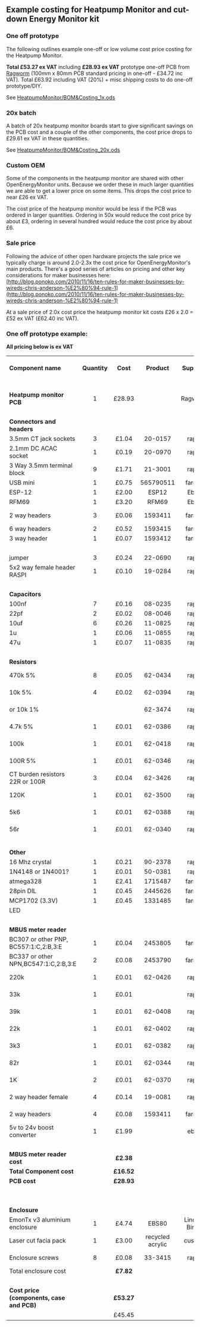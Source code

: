 ## Example costing for Heatpump Monitor and cut-down Energy Monitor kit

### One off prototype

The following outlines example one-off or low volume cost price costing for the Heatpump Monitor. 

**Total £53.27 ex VAT** including **£28.93 ex VAT** prototype one-off PCB from [Ragworm](http://ragworm.eu) (100mm x 80mm PCB standard pricing in one-off - £34.72 inc VAT). Total £63.92 including VAT (20%) + misc shipping costs to do one-off prototype/DIY.

See [HeatpumpMonitor/BOM&Costing_1x.ods](files/heatpumpmonitor/BOM&Costing_1x.ods) 

### 20x batch

A batch of 20x heatpump monitor boards start to give significant savings on the PCB cost and a couple of the other components, the cost price drops to £29.61 ex VAT in these quantities. 

See [HeatpumpMonitor/BOM&Costing_20x.ods](files/heatpumpmonitor/BOM&Costing_20x.ods) 

### Custom OEM

Some of the components in the heatpump monitor are shared with other OpenEnergyMonitor units. Because we order these in much larger quantities we are able to get a lower price on some items. This drops the cost price to near £26 ex VAT.

The cost price of the heatpump monitor would be less if the PCB was ordered in larger quantities. Ordering in 50x would reduce the cost price by about £3, ordering in several hundred would reduce the cost price by about £6.

### Sale price

Following the advice of other open hardware projects the sale price we typically charge is around 2.0-2.3x the cost price for OpenEnergyMonitor's main products. There's a good series of articles on pricing and other key considerations for maker businesses here: [http://blog.ponoko.com/2010/11/16/ten-rules-for-maker-businesses-by-wireds-chris-anderson-%E2%80%94-rule-1](http://blog.ponoko.com/2010/11/16/ten-rules-for-maker-businesses-by-wireds-chris-anderson-%E2%80%94-rule-1)

At a sale price of 2.0x cost price the heatpump monitor kit costs £26 x 2.0 = £52 ex VAT (£62.40 inc VAT).

### One off prototype example:

**All pricing below is ex VAT**

<table cellspacing="0" border="0">
	<colgroup width="273"></colgroup>
	<colgroup span="2" width="85"></colgroup>
	<colgroup width="110"></colgroup>
	<colgroup width="116"></colgroup>
	<colgroup width="85"></colgroup>
	<colgroup width="123"></colgroup>
	<colgroup width="182"></colgroup>
	<tr>
		<td height="17" align="left"><b>Component name</b></td>
		<td align="center"><b>Quantity</b></td>
		<td align="center"><b>Cost</b></td>
		<td align="center"><b>Product</b></td>
		<td align="center"><b>Supplier</b></td>
		<td align="center"><b>Unit cost</b></td>
		<td align="center"><b>Price Quantity</b></td>
		<td align="center"><b>Minimum Order Quantity</b></td>
	</tr>
	<tr>
		<td height="17" align="left"><b><br></b></td>
		<td align="center"><br></td>
		<td align="center"><br></td>
		<td align="center"><br></td>
		<td align="center"><br></td>
		<td align="center"><br></td>
		<td align="center"><br></td>
		<td align="center"><br></td>
	</tr>
	<tr>
		<td height="17" align="left"><b>Heatpump monitor PCB</b></td>
		<td align="center" sdval="1" sdnum="2057;">1</td>
		<td align="center" sdval="28.9333333333333" sdnum="2057;0;[$£-809]#,##0.00;[RED]-[$£-809]#,##0.00">£28.93</td>
		<td align="center"><br></td>
		<td align="center">Ragworm</td>
		<td align="center"><br></td>
		<td align="center" sdval="1" sdnum="2057;">1</td>
		<td align="center" sdval="1" sdnum="2057;">1</td>
	</tr>
	<tr>
		<td height="17" align="left"><br></td>
		<td align="center"><br></td>
		<td align="center" sdnum="2057;0;[$£-809]#,##0.00;[RED]-[$£-809]#,##0.00"><br></td>
		<td align="center"><br></td>
		<td align="center"><br></td>
		<td align="center"><br></td>
		<td align="center"><br></td>
		<td align="center"><br></td>
	</tr>
	<tr>
		<td height="17" align="left"><b>Connectors and headers</b></td>
		<td align="center"><br></td>
		<td align="center" sdnum="2057;0;[$£-809]#,##0.00;[RED]-[$£-809]#,##0.00"><br></td>
		<td align="center"><br></td>
		<td align="center"><br></td>
		<td align="center"><br></td>
		<td align="center"><br></td>
		<td align="center"><br></td>
	</tr>
	<tr>
		<td height="17" align="left">3.5mm CT jack sockets</td>
		<td align="center" sdval="3" sdnum="2057;">3</td>
		<td align="center" sdval="1.038" sdnum="2057;0;[$£-809]#,##0.00;[RED]-[$£-809]#,##0.00">£1.04</td>
		<td align="center">20-0157</td>
		<td align="center">rapid</td>
		<td align="center" sdval="0.346" sdnum="2057;0;[$£-809]#,##0.000;[RED]-[$£-809]#,##0.000">£0.346</td>
		<td align="center">1-24</td>
		<td align="center" sdval="1" sdnum="2057;">1</td>
	</tr>
	<tr>
		<td height="17" align="left">2.1mm DC ACAC socket</td>
		<td align="center" sdval="1" sdnum="2057;">1</td>
		<td align="center" sdval="0.19" sdnum="2057;0;[$£-809]#,##0.00;[RED]-[$£-809]#,##0.00">£0.19</td>
		<td align="center">20-0970</td>
		<td align="center">rapid</td>
		<td align="center" sdval="0.19" sdnum="2057;0;[$£-809]#,##0.000;[RED]-[$£-809]#,##0.000">£0.190</td>
		<td align="center">10-99</td>
		<td align="center" sdval="10" sdnum="2057;">10</td>
	</tr>
	<tr>
		<td height="17" align="left">3 Way 3.5mm terminal block</td>
		<td align="center" sdval="9" sdnum="2057;">9</td>
		<td align="center" sdval="1.71" sdnum="2057;0;[$£-809]#,##0.00;[RED]-[$£-809]#,##0.00">£1.71</td>
		<td align="center">21-3001</td>
		<td align="center">rapid</td>
		<td align="center" sdval="0.19" sdnum="2057;0;[$£-809]#,##0.000;[RED]-[$£-809]#,##0.000">£0.190</td>
		<td align="center">10-99</td>
		<td align="center" sdval="10" sdnum="2057;">10</td>
	</tr>
	<tr>
		<td height="17" align="left">USB mini</td>
		<td align="center" sdval="1" sdnum="2057;">1</td>
		<td align="center" sdval="0.745" sdnum="2057;0;[$£-809]#,##0.00;[RED]-[$£-809]#,##0.00">£0.75</td>
		<td align="center" sdval="565790511" sdnum="2057;">565790511</td>
		<td align="center">farnell</td>
		<td align="center" sdval="0.745" sdnum="2057;0;[$£-809]#,##0.000;[RED]-[$£-809]#,##0.000">£0.745</td>
		<td align="center">1-24</td>
		<td align="center" sdval="1" sdnum="2057;">1</td>
	</tr>
	<tr>
		<td height="17" align="left">ESP-12</td>
		<td align="center" sdval="1" sdnum="2057;">1</td>
		<td align="center" sdval="2" sdnum="2057;0;[$£-809]#,##0.00;[RED]-[$£-809]#,##0.00">£2.00</td>
		<td align="center">ESP12</td>
		<td align="center">Ebay</td>
		<td align="center" sdval="2" sdnum="2057;0;[$£-809]#,##0.000;[RED]-[$£-809]#,##0.000">£2.000</td>
		<td align="center" sdval="1" sdnum="2057;">1</td>
		<td align="center" sdval="1" sdnum="2057;">1</td>
	</tr>
	<tr>
		<td height="17" align="left">RFM69</td>
		<td align="center" sdval="1" sdnum="2057;">1</td>
		<td align="center" sdval="3.2" sdnum="2057;0;[$£-809]#,##0.00;[RED]-[$£-809]#,##0.00">£3.20</td>
		<td align="center">RFM69</td>
		<td align="center">Ebay</td>
		<td align="center" sdval="3.2" sdnum="2057;0;[$£-809]#,##0.000;[RED]-[$£-809]#,##0.000">£3.200</td>
		<td align="center" sdval="1" sdnum="2057;">1</td>
		<td align="center" sdval="1" sdnum="2057;">1</td>
	</tr>
	<tr>
		<td height="17" align="left">2 way headers</td>
		<td align="center" sdval="3" sdnum="2057;">3</td>
		<td align="center" sdval="0.0609" sdnum="2057;0;[$£-809]#,##0.00;[RED]-[$£-809]#,##0.00">£0.06</td>
		<td align="center" sdval="1593411" sdnum="2057;">1593411</td>
		<td align="center">farnell</td>
		<td align="center" sdval="0.0203" sdnum="2057;0;[$£-809]#,##0.000;[RED]-[$£-809]#,##0.000">£0.020</td>
		<td align="center">100-499</td>
		<td align="center" sdval="100" sdnum="2057;">100</td>
	</tr>
	<tr>
		<td height="17" align="left">6 way headers</td>
		<td align="center" sdval="2" sdnum="2057;">2</td>
		<td align="center" sdval="0.522" sdnum="2057;0;[$£-809]#,##0.00;[RED]-[$£-809]#,##0.00">£0.52</td>
		<td align="center" sdval="1593415" sdnum="2057;">1593415</td>
		<td align="center">farnell</td>
		<td align="center" sdval="0.261" sdnum="2057;0;[$£-809]#,##0.000;[RED]-[$£-809]#,##0.000">£0.261</td>
		<td align="center">10-49</td>
		<td align="center" sdval="10" sdnum="2057;">10</td>
	</tr>
	<tr>
		<td height="17" align="left">3 way header</td>
		<td align="center" sdval="1" sdnum="2057;">1</td>
		<td align="center" sdval="0.0701" sdnum="2057;0;[$£-809]#,##0.00;[RED]-[$£-809]#,##0.00">£0.07</td>
		<td align="center" sdval="1593412" sdnum="2057;">1593412</td>
		<td align="center">farnell</td>
		<td align="center" sdval="0.0701" sdnum="2057;0;[$£-809]#,##0.000;[RED]-[$£-809]#,##0.000">£0.070</td>
		<td align="center">50-99</td>
		<td align="center" sdval="50" sdnum="2057;">50</td>
	</tr>
	<tr>
		<td height="17" align="left"><br></td>
		<td align="center"><br></td>
		<td align="center" sdnum="2057;0;[$£-809]#,##0.00;[RED]-[$£-809]#,##0.00"><br></td>
		<td align="center"><br></td>
		<td align="center"><br></td>
		<td align="center" sdnum="2057;0;[$£-809]#,##0.000;[RED]-[$£-809]#,##0.000"><br></td>
		<td align="center"><br></td>
		<td align="center"><br></td>
	</tr>
	<tr>
		<td height="17" align="left">jumper</td>
		<td align="center" sdval="3" sdnum="2057;">3</td>
		<td align="center" sdval="0.24" sdnum="2057;0;[$£-809]#,##0.00;[RED]-[$£-809]#,##0.00">£0.24</td>
		<td align="center">22-0690</td>
		<td align="center">rapid</td>
		<td align="center" sdval="0.08" sdnum="2057;0;[$£-809]#,##0.000;[RED]-[$£-809]#,##0.000">£0.080</td>
		<td align="center">10-99</td>
		<td align="center" sdval="10" sdnum="2057;">10</td>
	</tr>
	<tr>
		<td height="17" align="left">5x2 way female header RASPI</td>
		<td align="center" sdval="1" sdnum="2057;">1</td>
		<td align="center" sdval="0.1" sdnum="2057;0;[$£-809]#,##0.00;[RED]-[$£-809]#,##0.00">£0.10</td>
		<td align="center">19-0284</td>
		<td align="center">rapid</td>
		<td align="center" sdval="0.1" sdnum="2057;0;[$£-809]#,##0.000;[RED]-[$£-809]#,##0.000">£0.100</td>
		<td align="center">10-99</td>
		<td align="center" sdval="10" sdnum="2057;">10</td>
	</tr>
	<tr>
		<td height="17" align="left"><br></td>
		<td align="center"><br></td>
		<td align="center" sdnum="2057;0;[$£-809]#,##0.00;[RED]-[$£-809]#,##0.00"><br></td>
		<td align="center"><br></td>
		<td align="center"><br></td>
		<td align="center" sdnum="2057;0;[$£-809]#,##0.000;[RED]-[$£-809]#,##0.000"><br></td>
		<td align="center"><br></td>
		<td align="center"><br></td>
	</tr>
	<tr>
		<td height="17" align="left"><b>Capacitors</b></td>
		<td align="center"><br></td>
		<td align="center" sdnum="2057;0;[$£-809]#,##0.00;[RED]-[$£-809]#,##0.00"><br></td>
		<td align="center"><br></td>
		<td align="center"><br></td>
		<td align="center" sdnum="2057;0;[$£-809]#,##0.000;[RED]-[$£-809]#,##0.000"><br></td>
		<td align="center"><br></td>
		<td align="center"><br></td>
	</tr>
	<tr>
		<td height="17" align="left">100nf</td>
		<td align="center" sdval="7" sdnum="2057;">7</td>
		<td align="center" sdval="0.1554" sdnum="2057;0;[$£-809]#,##0.00;[RED]-[$£-809]#,##0.00">£0.16</td>
		<td align="center">08-0235</td>
		<td align="center">rapid</td>
		<td align="center" sdval="0.0222" sdnum="2057;0;[$£-809]#,##0.000;[RED]-[$£-809]#,##0.000">£0.022</td>
		<td align="center">10-99</td>
		<td align="center" sdval="10" sdnum="2057;">10</td>
	</tr>
	<tr>
		<td height="17" align="left">22pf</td>
		<td align="center" sdval="2" sdnum="2057;">2</td>
		<td align="center" sdval="0.0244" sdnum="2057;0;[$£-809]#,##0.00;[RED]-[$£-809]#,##0.00">£0.02</td>
		<td align="center">08-0046</td>
		<td align="center">rapid</td>
		<td align="center" sdval="0.0122" sdnum="2057;0;[$£-809]#,##0.000;[RED]-[$£-809]#,##0.000">£0.012</td>
		<td align="center">10-99</td>
		<td align="center" sdval="10" sdnum="2057;">10</td>
	</tr>
	<tr>
		<td height="17" align="left">10uf</td>
		<td align="center" sdval="6" sdnum="2057;">6</td>
		<td align="center" sdval="0.264" sdnum="2057;0;[$£-809]#,##0.00;[RED]-[$£-809]#,##0.00">£0.26</td>
		<td align="center">11-0825</td>
		<td align="center">rapid</td>
		<td align="center" sdval="0.044" sdnum="2057;0;[$£-809]#,##0.000;[RED]-[$£-809]#,##0.000">£0.044</td>
		<td align="center">1to9</td>
		<td align="center" sdval="1" sdnum="2057;">1</td>
	</tr>
	<tr>
		<td height="17" align="left">1u</td>
		<td align="center" sdval="1" sdnum="2057;">1</td>
		<td align="center" sdval="0.06" sdnum="2057;0;[$£-809]#,##0.00;[RED]-[$£-809]#,##0.00">£0.06</td>
		<td align="center">11-0855</td>
		<td align="center">rapid</td>
		<td align="center" sdval="0.06" sdnum="2057;0;[$£-809]#,##0.000;[RED]-[$£-809]#,##0.000">£0.060</td>
		<td align="center">1to9</td>
		<td align="center" sdval="1" sdnum="2057;">1</td>
	</tr>
	<tr>
		<td height="17" align="left">47u</td>
		<td align="center" sdval="1" sdnum="2057;">1</td>
		<td align="center" sdval="0.068" sdnum="2057;0;[$£-809]#,##0.00;[RED]-[$£-809]#,##0.00">£0.07</td>
		<td align="center">11-0835</td>
		<td align="center">rapid</td>
		<td align="center" sdval="0.068" sdnum="2057;0;[$£-809]#,##0.000;[RED]-[$£-809]#,##0.000">£0.068</td>
		<td align="center">1to9</td>
		<td align="center" sdval="1" sdnum="2057;">1</td>
	</tr>
	<tr>
		<td height="17" align="left"><br></td>
		<td align="center"><br></td>
		<td align="center" sdnum="2057;0;[$£-809]#,##0.00;[RED]-[$£-809]#,##0.00"><br></td>
		<td align="center"><br></td>
		<td align="center"><br></td>
		<td align="center" sdnum="2057;0;[$£-809]#,##0.000;[RED]-[$£-809]#,##0.000"><br></td>
		<td align="center"><br></td>
		<td align="center"><br></td>
	</tr>
	<tr>
		<td height="17" align="left"><b>Resistors</b></td>
		<td align="center"><br></td>
		<td align="center" sdnum="2057;0;[$£-809]#,##0.00;[RED]-[$£-809]#,##0.00"><br></td>
		<td align="center"><br></td>
		<td align="center"><br></td>
		<td align="center" sdnum="2057;0;[$£-809]#,##0.000;[RED]-[$£-809]#,##0.000"><br></td>
		<td align="center"><br></td>
		<td align="center"><br></td>
	</tr>
	<tr>
		<td height="17" align="left">470k 5%</td>
		<td align="center" sdval="8" sdnum="2057;">8</td>
		<td align="center" sdval="0.0496" sdnum="2057;0;[$£-809]#,##0.00;[RED]-[$£-809]#,##0.00">£0.05</td>
		<td align="center">62-0434</td>
		<td align="center">rapid</td>
		<td align="center" sdval="0.0062" sdnum="2057;0;[$£-809]#,##0.000;[RED]-[$£-809]#,##0.000">£0.006</td>
		<td align="center" sdval="100" sdnum="2057;">100</td>
		<td align="center">pack of 100</td>
	</tr>
	<tr>
		<td height="17" align="left">10k 5%</td>
		<td align="center" sdval="4" sdnum="2057;">4</td>
		<td align="center" sdval="0.0248" sdnum="2057;0;[$£-809]#,##0.00;[RED]-[$£-809]#,##0.00">£0.02</td>
		<td align="center">62-0394</td>
		<td align="center">rapid</td>
		<td align="center" sdval="0.0062" sdnum="2057;0;[$£-809]#,##0.000;[RED]-[$£-809]#,##0.000">£0.006</td>
		<td align="center" sdval="100" sdnum="2057;">100</td>
		<td align="center">pack of 100</td>
	</tr>
	<tr>
		<td height="17" align="left">or 10k 1%</td>
		<td align="center"><br></td>
		<td align="center" sdnum="2057;0;[$£-809]#,##0.00;[RED]-[$£-809]#,##0.00"><br></td>
		<td align="center">62-3474</td>
		<td align="center">rapid</td>
		<td align="center" sdval="0.0118" sdnum="2057;0;[$£-809]#,##0.000;[RED]-[$£-809]#,##0.000">£0.012</td>
		<td align="center" sdval="100" sdnum="2057;">100</td>
		<td align="center">pack of 100</td>
	</tr>
	<tr>
		<td height="17" align="left">4.7k 5%</td>
		<td align="center" sdval="1" sdnum="2057;">1</td>
		<td align="center" sdval="0.0062" sdnum="2057;0;[$£-809]#,##0.00;[RED]-[$£-809]#,##0.00">£0.01</td>
		<td align="center">62-0386</td>
		<td align="center">rapid</td>
		<td align="center" sdval="0.0062" sdnum="2057;0;[$£-809]#,##0.000;[RED]-[$£-809]#,##0.000">£0.006</td>
		<td align="center" sdval="100" sdnum="2057;">100</td>
		<td align="center">pack of 100</td>
	</tr>
	<tr>
		<td height="17" align="left">100k</td>
		<td align="center" sdval="1" sdnum="2057;">1</td>
		<td align="center" sdval="0.0062" sdnum="2057;0;[$£-809]#,##0.00;[RED]-[$£-809]#,##0.00">£0.01</td>
		<td align="center">62-0418</td>
		<td align="center">rapid</td>
		<td align="center" sdval="0.0062" sdnum="2057;0;[$£-809]#,##0.000;[RED]-[$£-809]#,##0.000">£0.006</td>
		<td align="center" sdval="100" sdnum="2057;">100</td>
		<td align="center">pack of 100</td>
	</tr>
	<tr>
		<td height="17" align="left">100R 5%</td>
		<td align="center" sdval="1" sdnum="2057;">1</td>
		<td align="center" sdval="0.0062" sdnum="2057;0;[$£-809]#,##0.00;[RED]-[$£-809]#,##0.00">£0.01</td>
		<td align="center">62-0346</td>
		<td align="center">rapid</td>
		<td align="center" sdval="0.0062" sdnum="2057;0;[$£-809]#,##0.000;[RED]-[$£-809]#,##0.000">£0.006</td>
		<td align="center" sdval="100" sdnum="2057;">100</td>
		<td align="center">pack of 100</td>
	</tr>
	<tr>
		<td height="17" align="left">CT burden resistors 22R or 100R</td>
		<td align="center" sdval="3" sdnum="2057;">3</td>
		<td align="center" sdval="0.0354" sdnum="2057;0;[$£-809]#,##0.00;[RED]-[$£-809]#,##0.00">£0.04</td>
		<td align="center">62-3426</td>
		<td align="center">rapid</td>
		<td align="center" sdval="0.0118" sdnum="2057;0;[$£-809]#,##0.000;[RED]-[$£-809]#,##0.000">£0.012</td>
		<td align="center" sdval="100" sdnum="2057;">100</td>
		<td align="center">pack of 100</td>
	</tr>
	<tr>
		<td height="17" align="left">120K</td>
		<td align="center" sdval="1" sdnum="2057;">1</td>
		<td align="center" sdval="0.0118" sdnum="2057;0;[$£-809]#,##0.00;[RED]-[$£-809]#,##0.00">£0.01</td>
		<td align="center">62-3500</td>
		<td align="center">rapid</td>
		<td align="center" sdval="0.0118" sdnum="2057;0;[$£-809]#,##0.000;[RED]-[$£-809]#,##0.000">£0.012</td>
		<td align="center" sdval="100" sdnum="2057;">100</td>
		<td align="center">pack of 100</td>
	</tr>
	<tr>
		<td height="17" align="left">5k6</td>
		<td align="center" sdval="1" sdnum="2057;">1</td>
		<td align="center" sdval="0.0062" sdnum="2057;0;[$£-809]#,##0.00;[RED]-[$£-809]#,##0.00">£0.01</td>
		<td align="center">62-0388</td>
		<td align="center">rapid</td>
		<td align="center" sdval="0.0062" sdnum="2057;0;[$£-809]#,##0.000;[RED]-[$£-809]#,##0.000">£0.006</td>
		<td align="center" sdval="100" sdnum="2057;">100</td>
		<td align="center">pack of 100</td>
	</tr>
	<tr>
		<td height="17" align="left">56r</td>
		<td align="center" sdval="1" sdnum="2057;">1</td>
		<td align="center" sdval="0.0062" sdnum="2057;0;[$£-809]#,##0.00;[RED]-[$£-809]#,##0.00">£0.01</td>
		<td align="center">62-0340</td>
		<td align="center">rapid</td>
		<td align="center" sdval="0.0062" sdnum="2057;0;[$£-809]#,##0.000;[RED]-[$£-809]#,##0.000">£0.006</td>
		<td align="center" sdval="100" sdnum="2057;">100</td>
		<td align="center">pack of 100</td>
	</tr>
	<tr>
		<td height="17" align="left"><br></td>
		<td align="center"><br></td>
		<td align="center" sdnum="2057;0;[$£-809]#,##0.00;[RED]-[$£-809]#,##0.00"><br></td>
		<td align="center"><br></td>
		<td align="center"><br></td>
		<td align="center" sdnum="2057;0;[$£-809]#,##0.000;[RED]-[$£-809]#,##0.000"><br></td>
		<td align="center"><br></td>
		<td align="center"><br></td>
	</tr>
	<tr>
		<td height="17" align="left"><b>Other</b></td>
		<td align="center"><br></td>
		<td align="center" sdnum="2057;0;[$£-809]#,##0.00;[RED]-[$£-809]#,##0.00"><br></td>
		<td align="center"><br></td>
		<td align="center"><br></td>
		<td align="center" sdnum="2057;0;[$£-809]#,##0.000;[RED]-[$£-809]#,##0.000"><br></td>
		<td align="center"><br></td>
		<td align="center"><br></td>
	</tr>
	<tr>
		<td height="17" align="left">16 Mhz crystal</td>
		<td align="center" sdval="1" sdnum="2057;">1</td>
		<td align="center" sdval="0.212" sdnum="2057;0;[$£-809]#,##0.00;[RED]-[$£-809]#,##0.00">£0.21</td>
		<td align="center">90-2378</td>
		<td align="center">rapid</td>
		<td align="center" sdval="0.212" sdnum="2057;0;[$£-809]#,##0.000;[RED]-[$£-809]#,##0.000">£0.212</td>
		<td align="center">1to24</td>
		<td align="center" sdval="1" sdnum="2057;">1</td>
	</tr>
	<tr>
		<td height="17" align="left">1N4148 or 1N4001?</td>
		<td align="center" sdval="1" sdnum="2057;">1</td>
		<td align="center" sdval="0.0144" sdnum="2057;0;[$£-809]#,##0.00;[RED]-[$£-809]#,##0.00">£0.01</td>
		<td align="center">50-0381</td>
		<td align="center">rapid</td>
		<td align="center" sdval="0.0144" sdnum="2057;0;[$£-809]#,##0.000;[RED]-[$£-809]#,##0.000">£0.014</td>
		<td align="center">50-99</td>
		<td align="center" sdval="50" sdnum="2057;">50</td>
	</tr>
	<tr>
		<td height="17" align="left">atmega328</td>
		<td align="center" sdval="1" sdnum="2057;">1</td>
		<td align="center" sdval="2.41" sdnum="2057;0;[$£-809]#,##0.00;[RED]-[$£-809]#,##0.00">£2.41</td>
		<td align="center" sdval="1715487" sdnum="2057;">1715487</td>
		<td align="center">farnell</td>
		<td align="center" sdval="2.41" sdnum="2057;0;[$£-809]#,##0.000;[RED]-[$£-809]#,##0.000">£2.410</td>
		<td align="center">1to9</td>
		<td align="center" sdval="1" sdnum="2057;">1</td>
	</tr>
	<tr>
		<td height="17" align="left">28pin DIL</td>
		<td align="center" sdval="1" sdnum="2057;">1</td>
		<td align="center" sdval="0.453" sdnum="2057;0;[$£-809]#,##0.00;[RED]-[$£-809]#,##0.00">£0.45</td>
		<td align="center" sdval="2445626" sdnum="2057;">2445626</td>
		<td align="center">farnell</td>
		<td align="center" sdval="0.453" sdnum="2057;0;[$£-809]#,##0.000;[RED]-[$£-809]#,##0.000">£0.453</td>
		<td align="center">10-99</td>
		<td align="center" sdval="10" sdnum="2057;">10</td>
	</tr>
	<tr>
		<td height="17" align="left">MCP1702 (3.3V)</td>
		<td align="center" sdval="1" sdnum="2057;">1</td>
		<td align="center" sdval="0.449" sdnum="2057;0;[$£-809]#,##0.00;[RED]-[$£-809]#,##0.00">£0.45</td>
		<td align="center" sdval="1331485" sdnum="2057;">1331485</td>
		<td align="center">farnell</td>
		<td align="center" sdval="0.449" sdnum="2057;0;[$£-809]#,##0.000;[RED]-[$£-809]#,##0.000">£0.449</td>
		<td align="center">1to9</td>
		<td align="center" sdval="1" sdnum="2057;">1</td>
	</tr>
	<tr>
		<td height="17" align="left">LED</td>
		<td align="center"><br></td>
		<td align="center" sdnum="2057;0;[$£-809]#,##0.00;[RED]-[$£-809]#,##0.00"><br></td>
		<td align="center"><br></td>
		<td align="center"><br></td>
		<td align="center" sdnum="2057;0;[$£-809]#,##0.000;[RED]-[$£-809]#,##0.000"><br></td>
		<td align="center"><br></td>
		<td align="center"><br></td>
	</tr>
	<tr>
		<td height="17" align="left"><br></td>
		<td align="center"><br></td>
		<td align="center" sdnum="2057;0;[$£-809]#,##0.00;[RED]-[$£-809]#,##0.00"><br></td>
		<td align="center"><br></td>
		<td align="center"><br></td>
		<td align="center" sdnum="2057;0;[$£-809]#,##0.000;[RED]-[$£-809]#,##0.000"><br></td>
		<td align="center"><br></td>
		<td align="center"><br></td>
	</tr>
	<tr>
		<td height="17" align="left"><b>MBUS meter reader</b></td>
		<td align="center"><br></td>
		<td align="center" sdnum="2057;0;[$£-809]#,##0.00;[RED]-[$£-809]#,##0.00"><br></td>
		<td align="center"><br></td>
		<td align="center"><br></td>
		<td align="center" sdnum="2057;0;[$£-809]#,##0.000;[RED]-[$£-809]#,##0.000"><br></td>
		<td align="center"><br></td>
		<td align="center"><br></td>
	</tr>
	<tr>
		<td height="17" align="left">BC307 or other PNP, BC557:1:C,2:B,3:E</td>
		<td align="center" sdval="1" sdnum="2057;">1</td>
		<td align="center" sdval="0.0401" sdnum="2057;0;[$£-809]#,##0.00;[RED]-[$£-809]#,##0.00">£0.04</td>
		<td align="center" sdval="2453805" sdnum="2057;">2453805</td>
		<td align="center">farnell</td>
		<td align="center" sdval="0.0401" sdnum="2057;0;[$£-809]#,##0.000;[RED]-[$£-809]#,##0.000">£0.040</td>
		<td align="center">5-249</td>
		<td align="center" sdval="5" sdnum="2057;">5</td>
	</tr>
	<tr>
		<td height="17" align="left">BC337 or other NPN,BC547:1:C,2:B,3:E</td>
		<td align="center" sdval="2" sdnum="2057;">2</td>
		<td align="center" sdval="0.0802" sdnum="2057;0;[$£-809]#,##0.00;[RED]-[$£-809]#,##0.00">£0.08</td>
		<td align="center" sdval="2453790" sdnum="2057;">2453790</td>
		<td align="center">farnell</td>
		<td align="center" sdval="0.0401" sdnum="2057;0;[$£-809]#,##0.000;[RED]-[$£-809]#,##0.000">£0.040</td>
		<td align="center">5-249</td>
		<td align="center" sdval="5" sdnum="2057;">5</td>
	</tr>
	<tr>
		<td height="17" align="left">220k</td>
		<td align="center" sdval="1" sdnum="2057;">1</td>
		<td align="center" sdval="0.00624" sdnum="2057;0;[$£-809]#,##0.00;[RED]-[$£-809]#,##0.00">£0.01</td>
		<td align="center">62-0426</td>
		<td align="center">rapid</td>
		<td align="center" sdval="0.00624" sdnum="2057;0;[$£-809]#,##0.000;[RED]-[$£-809]#,##0.000">£0.006</td>
		<td align="center" sdval="100" sdnum="2057;">100</td>
		<td align="center">pack of 100</td>
	</tr>
	<tr>
		<td height="17" align="left">33k</td>
		<td align="center" sdval="1" sdnum="2057;">1</td>
		<td align="center" sdval="0.00624" sdnum="2057;0;[$£-809]#,##0.00;[RED]-[$£-809]#,##0.00">£0.01</td>
		<td align="center"><br></td>
		<td align="center">rapid</td>
		<td align="center" sdval="0.00624" sdnum="2057;0;[$£-809]#,##0.000;[RED]-[$£-809]#,##0.000">£0.006</td>
		<td align="center" sdval="100" sdnum="2057;">100</td>
		<td align="center">pack of 100</td>
	</tr>
	<tr>
		<td height="17" align="left">39k</td>
		<td align="center" sdval="1" sdnum="2057;">1</td>
		<td align="center" sdval="0.00624" sdnum="2057;0;[$£-809]#,##0.00;[RED]-[$£-809]#,##0.00">£0.01</td>
		<td align="center">62-0408</td>
		<td align="center">rapid</td>
		<td align="center" sdval="0.00624" sdnum="2057;0;[$£-809]#,##0.000;[RED]-[$£-809]#,##0.000">£0.006</td>
		<td align="center" sdval="100" sdnum="2057;">100</td>
		<td align="center">pack of 100</td>
	</tr>
	<tr>
		<td height="17" align="left">22k</td>
		<td align="center" sdval="1" sdnum="2057;">1</td>
		<td align="center" sdval="0.00624" sdnum="2057;0;[$£-809]#,##0.00;[RED]-[$£-809]#,##0.00">£0.01</td>
		<td align="center">62-0402</td>
		<td align="center">rapid</td>
		<td align="center" sdval="0.00624" sdnum="2057;0;[$£-809]#,##0.000;[RED]-[$£-809]#,##0.000">£0.006</td>
		<td align="center" sdval="100" sdnum="2057;">100</td>
		<td align="center">pack of 100</td>
	</tr>
	<tr>
		<td height="17" align="left">3k3</td>
		<td align="center" sdval="1" sdnum="2057;">1</td>
		<td align="center" sdval="0.00624" sdnum="2057;0;[$£-809]#,##0.00;[RED]-[$£-809]#,##0.00">£0.01</td>
		<td align="center">62-0382</td>
		<td align="center">rapid</td>
		<td align="center" sdval="0.00624" sdnum="2057;0;[$£-809]#,##0.000;[RED]-[$£-809]#,##0.000">£0.006</td>
		<td align="center" sdval="100" sdnum="2057;">100</td>
		<td align="center">pack of 100</td>
	</tr>
	<tr>
		<td height="17" align="left">82r</td>
		<td align="center" sdval="1" sdnum="2057;">1</td>
		<td align="center" sdval="0.00624" sdnum="2057;0;[$£-809]#,##0.00;[RED]-[$£-809]#,##0.00">£0.01</td>
		<td align="center">62-0344</td>
		<td align="center">rapid</td>
		<td align="center" sdval="0.00624" sdnum="2057;0;[$£-809]#,##0.000;[RED]-[$£-809]#,##0.000">£0.006</td>
		<td align="center" sdval="100" sdnum="2057;">100</td>
		<td align="center">pack of 100</td>
	</tr>
	<tr>
		<td height="17" align="left">1K</td>
		<td align="center" sdval="2" sdnum="2057;">2</td>
		<td align="center" sdval="0.01248" sdnum="2057;0;[$£-809]#,##0.00;[RED]-[$£-809]#,##0.00">£0.01</td>
		<td align="center">62-0370</td>
		<td align="center">rapid</td>
		<td align="center" sdval="0.00624" sdnum="2057;0;[$£-809]#,##0.000;[RED]-[$£-809]#,##0.000">£0.006</td>
		<td align="center" sdval="100" sdnum="2057;">100</td>
		<td align="center">pack of 100</td>
	</tr>
	<tr>
		<td height="17" align="left">2 way header female</td>
		<td align="center" sdval="4" sdnum="2057;">4</td>
		<td align="center" sdval="0.136" sdnum="2057;0;[$£-809]#,##0.00;[RED]-[$£-809]#,##0.00">£0.14</td>
		<td align="center">19-0081</td>
		<td align="center">rapid</td>
		<td align="center" sdval="0.034" sdnum="2057;0;[$£-809]#,##0.000;[RED]-[$£-809]#,##0.000">£0.034</td>
		<td align="center">50-99</td>
		<td align="center">pack of 50</td>
	</tr>
	<tr>
		<td height="17" align="left">2 way headers</td>
		<td align="center" sdval="4" sdnum="2057;">4</td>
		<td align="center" sdval="0.0812" sdnum="2057;0;[$£-809]#,##0.00;[RED]-[$£-809]#,##0.00">£0.08</td>
		<td align="center" sdval="1593411" sdnum="2057;">1593411</td>
		<td align="center">farnell</td>
		<td align="center" sdval="0.0203" sdnum="2057;0;[$£-809]#,##0.000;[RED]-[$£-809]#,##0.000">£0.020</td>
		<td align="center">100-499</td>
		<td align="center" sdval="100" sdnum="2057;">100</td>
	</tr>
	<tr>
		<td height="17" align="left">5v to 24v boost converter</td>
		<td align="center" sdval="1" sdnum="2057;">1</td>
		<td align="center" sdval="1.99" sdnum="2057;0;[$£-809]#,##0.00;[RED]-[$£-809]#,##0.00">£1.99</td>
		<td align="center"><br></td>
		<td align="center">ebay</td>
		<td align="center" sdval="1.99" sdnum="2057;0;[$£-809]#,##0.000;[RED]-[$£-809]#,##0.000">£1.990</td>
		<td align="center" sdval="1" sdnum="2057;">1</td>
		<td align="center" sdval="1" sdnum="2057;">1</td>
	</tr>
	<tr>
		<td height="17" align="left"><b><br></b></td>
		<td align="center"><b><br></b></td>
		<td align="center" sdnum="2057;0;[$£-809]#,##0.00;[RED]-[$£-809]#,##0.00"><b><br></b></td>
		<td align="center"><br></td>
		<td align="center"><br></td>
		<td align="center" sdnum="2057;0;[$£-809]#,##0.000;[RED]-[$£-809]#,##0.000"><br></td>
		<td align="center"><br></td>
		<td align="center"><br></td>
	</tr>
	<tr>
		<td height="17" align="left"><b>MBUS meter reader cost</b></td>
		<td align="center"><b><br></b></td>
		<td align="center" sdval="2.37742" sdnum="2057;0;[$£-809]#,##0.00;[RED]-[$£-809]#,##0.00"><b>£2.38</b></td>
		<td align="center"><br></td>
		<td align="center"><br></td>
		<td align="center" sdnum="2057;0;[$£-809]#,##0.000;[RED]-[$£-809]#,##0.000"><br></td>
		<td align="center"><br></td>
		<td align="center"><br></td>
	</tr>
	<tr>
		<td height="17" align="left"><b>Total Component cost</b></td>
		<td align="center"><b><br></b></td>
		<td align="center" sdval="16.51622" sdnum="2057;0;[$£-809]#,##0.00;[RED]-[$£-809]#,##0.00"><b>£16.52</b></td>
		<td align="center"><br></td>
		<td align="center"><br></td>
		<td align="center" sdnum="2057;0;[$£-809]#,##0.000;[RED]-[$£-809]#,##0.000"><br></td>
		<td align="center"><br></td>
		<td align="center"><br></td>
	</tr>
	<tr>
		<td height="17" align="left"><b>PCB cost</b></td>
		<td align="center"><b><br></b></td>
		<td align="center" sdval="28.9333333333333" sdnum="2057;0;[$£-809]#,##0.00;[RED]-[$£-809]#,##0.00"><b>£28.93</b></td>
		<td align="center"><br></td>
		<td align="center"><br></td>
		<td align="center" sdnum="2057;0;[$£-809]#,##0.000;[RED]-[$£-809]#,##0.000"><br></td>
		<td align="center"><br></td>
		<td align="center"><br></td>
	</tr>
	<tr>
		<td height="17" align="left"><br></td>
		<td align="center"><br></td>
		<td align="center" sdnum="2057;0;[$£-809]#,##0.00;[RED]-[$£-809]#,##0.00"><br></td>
		<td align="center"><br></td>
		<td align="center"><br></td>
		<td align="center" sdnum="2057;0;[$£-809]#,##0.000;[RED]-[$£-809]#,##0.000"><br></td>
		<td align="center"><br></td>
		<td align="center"><br></td>
	</tr>
	<tr>
		<td height="17" align="left"><br></td>
		<td align="center"><br></td>
		<td align="center" sdnum="2057;0;[$£-809]#,##0.00;[RED]-[$£-809]#,##0.00"><br></td>
		<td align="center"><br></td>
		<td align="center"><br></td>
		<td align="center" sdnum="2057;0;[$£-809]#,##0.000;[RED]-[$£-809]#,##0.000"><br></td>
		<td align="center"><br></td>
		<td align="center"><br></td>
	</tr>
	<tr>
		<td height="17" align="left"><b>Enclosure</b></td>
		<td align="center"><br></td>
		<td align="center" sdnum="2057;0;[$£-809]#,##0.00;[RED]-[$£-809]#,##0.00"><br></td>
		<td align="center"><br></td>
		<td align="center"><br></td>
		<td align="center" sdnum="2057;0;[$£-809]#,##0.000;[RED]-[$£-809]#,##0.000"><br></td>
		<td align="center"><br></td>
		<td align="center"><br></td>
	</tr>
	<tr>
		<td height="17" align="left">EmonTx v3 aluminium enclosure</td>
		<td align="center" sdval="1" sdnum="2057;">1</td>
		<td align="center" sdval="4.74" sdnum="2057;0;[$£-809]#,##0.00;[RED]-[$£-809]#,##0.00">£4.74</td>
		<td align="center">EBS80</td>
		<td align="center">Lincoln Binns</td>
		<td align="center" sdval="4.74" sdnum="2057;0;[$£-809]#,##0.000;[RED]-[$£-809]#,##0.000">£4.740</td>
		<td align="center">1to9</td>
		<td align="center" sdval="1" sdnum="2057;">1</td>
	</tr>
	<tr>
		<td height="17" align="left">Laser cut facia pack</td>
		<td align="center" sdval="1" sdnum="2057;">1</td>
		<td align="center" sdval="3" sdnum="2057;0;[$£-809]#,##0.00;[RED]-[$£-809]#,##0.00">£3.00</td>
		<td align="center">recycled acrylic</td>
		<td align="center">custom</td>
		<td align="center" sdval="3" sdnum="2057;0;[$£-809]#,##0.000;[RED]-[$£-809]#,##0.000">£3.000</td>
		<td align="center" sdval="1" sdnum="2057;">1</td>
		<td align="center" sdval="1" sdnum="2057;">1</td>
	</tr>
	<tr>
		<td height="17" align="left">Enclosure screws</td>
		<td align="center" sdval="8" sdnum="2057;">8</td>
		<td align="center" sdval="0.0768" sdnum="2057;0;[$£-809]#,##0.00;[RED]-[$£-809]#,##0.00">£0.08</td>
		<td align="center">33-3415</td>
		<td align="center">rapid</td>
		<td align="center" sdval="0.0096" sdnum="2057;0;[$£-809]#,##0.000;[RED]-[$£-809]#,##0.000">£0.010</td>
		<td align="center">Pack of 100</td>
		<td align="center">Pack of 100</td>
	</tr>
	<tr>
		<td height="17" align="left">Total enclosure cost</td>
		<td align="center"><br></td>
		<td align="center" sdval="7.8168" sdnum="2057;0;[$£-809]#,##0.00;[RED]-[$£-809]#,##0.00"><b>£7.82</b></td>
		<td align="center"><br></td>
		<td align="center"><br></td>
		<td align="center"><br></td>
		<td align="center"><br></td>
		<td align="center"><br></td>
	</tr>
	<tr>
		<td height="17" align="left"><br></td>
		<td align="center"><br></td>
		<td align="center" sdnum="2057;0;[$£-809]#,##0.00;[RED]-[$£-809]#,##0.00"><br></td>
		<td align="center"><br></td>
		<td align="center"><br></td>
		<td align="center"><br></td>
		<td align="center"><br></td>
		<td align="center"><br></td>
	</tr>
	<tr>
		<td height="17" align="left"><b>Cost price (components, case and PCB)</b></td>
		<td align="center"><b><br></b></td>
		<td align="center" sdval="53.2663533333333" sdnum="2057;0;[$£-809]#,##0.00;[RED]-[$£-809]#,##0.00"><b>£53.27</b></td>
		<td align="center"><br></td>
		<td align="center"><br></td>
		<td align="center"><br></td>
		<td align="center"><br></td>
		<td align="center"><br></td>
	</tr>
	<tr>
		<td height="17" align="left"><br></td>
		<td align="center"><br></td>
		<td align="center" sdval="45.4495533333333" sdnum="2057;0;[$£-809]#,##0.00;[RED]-[$£-809]#,##0.00">£45.45</td>
		<td align="center"><br></td>
		<td align="center"><br></td>
		<td align="center"><br></td>
		<td align="center"><br></td>
		<td align="center"><br></td>
	</tr>
</table>
